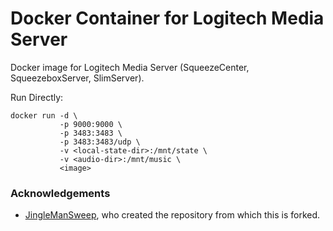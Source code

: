# Docker Container for Logitech Media Server

Docker image for Logitech Media Server (SqueezeCenter, SqueezeboxServer, SlimServer).

Run Directly:

```
docker run -d \
           -p 9000:9000 \
           -p 3483:3483 \
           -p 3483:3483/udp \
           -v <local-state-dir>:/mnt/state \
           -v <audio-dir>:/mnt/music \
           <image>
```

### Acknowledgements
* <a href="https://github.com/jinglemansweep">JingleManSweep</a>, who created the repository from which this is forked.
